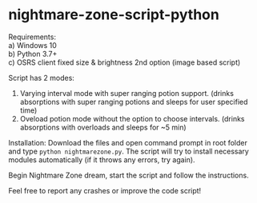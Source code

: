 # nightmare-zone-script-python

Requirements:  
a) Windows 10  
b) Python 3.7+  
c) OSRS client fixed size &  brightness 2nd option (image based script)

Script has 2 modes:
1. Varying interval mode with super ranging potion support. (drinks absorptions with super ranging potions and sleeps for user specified time)
2. Oveload potion mode without the option to choose intervals. (drinks absorptions with overloads and sleeps for ~5 min)

Installation: Download the files and open command prompt in root folder and type `python nightmarezone.py`. The script will try to install necessary modules automatically (if it throws any errors, try again).

Begin Nightmare Zone dream, start the script and follow the instructions.

Feel free to report any crashes or improve the code script!
